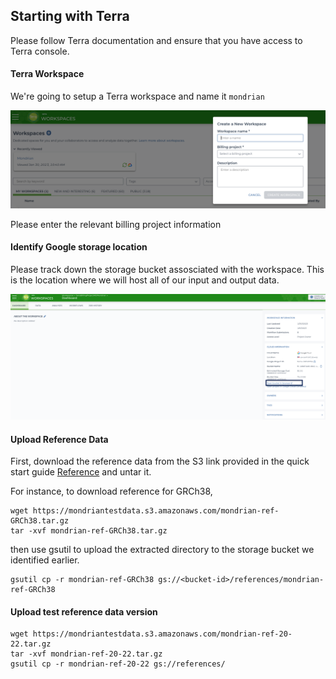 
## Starting with Terra


Please follow Terra documentation and ensure that you have access to Terra console.


#### Terra Workspace

We're going to setup a Terra workspace and name it `mondrian`

![Terra Workspace](../assets/terra_workspace.png)

Please enter the relevant billing project information

#### Identify Google storage location

Please track down the storage bucket assosciated with the workspace. This is the location where we will host all of our
input and output data.

![Terra Bucket](../assets/terra_storage_bucket.png)


#### Upload Reference Data

First, download the reference data from the S3 link provided in the quick start guide [Reference](quickstart/README.md) and untar it.

For instance, to download reference for GRCh38,
```
wget https://mondriantestdata.s3.amazonaws.com/mondrian-ref-GRCh38.tar.gz
tar -xvf mondrian-ref-GRCh38.tar.gz
```

then use gsutil to upload the extracted directory to the storage bucket we identified earlier.

```
gsutil cp -r mondrian-ref-GRCh38 gs://<bucket-id>/references/mondrian-ref-GRCh38 
```

#### Upload test reference data version


```
wget https://mondriantestdata.s3.amazonaws.com/mondrian-ref-20-22.tar.gz
tar -xvf mondrian-ref-20-22.tar.gz
gsutil cp -r mondrian-ref-20-22 gs://references/ 
```
